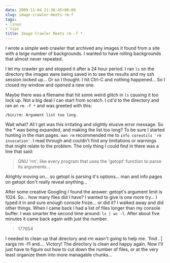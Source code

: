 ```yaml
---
date: 2009-11-04 21:36:45+00:00
slug: image-crawler-meets-rm-f
tags:
- linux
- tips
title: Image Crawler Meets rm -f *
---
```


I wrote a simple web crawler that archived any images it found from a site with
a large number of backgrounds. I wanted to have rolling backgrounds that almost
never repeated.

I let my crawler go and stopped it after a 24 hour period. I ran `ls` on  the
directory the images were being saved in to see the results and my ssh session
locked up... Or so I thought. I hit Ctrl-C and nothing happened... So I closed
my window and opened a new one.

Maybe there was a filename that hit some weird glitch in `ls` causing it too
lock up. Not a big deal I can start from scratch. I cd'd to the directory and
ran an `rm -f *` and was greeted with this:

```
/bin/rm: Argument list too long.
```

Wait what? All I get was this irritating and slightly elusive error message. So
the * was being expanded, and making the list too long? To be sure I started
hunting in the man pages. `man rm` recommended me to `info coreutils 'rm
invocation'`. I read through and couldn't find any limitations or warnings that
might relate to the problem. The only thing I could find in there was a line
that said:

> GNU 'rm', like every program that uses the 'getopt' function to parse its
> arguments...

Alrighty moving on... so getopt is parsing it's options... man and info pages
on getopt don't really reveal anything...

After some creative Googling I found the answer: getopt's argument limit is
1024. So... how many files did I have? I wanted to give ls one more try... I
typed it in and sure enough console froze... or did it? I walked away and
did other things. When I came back I had a list of files longer than my
console buffer. I was smarter the second time around: `ls | wc -l`. After
about five minutes it came back again with just the number.

> 177654

I needed to clean up that directory and rm wasn't going to help me. `find . |
xargs rm -f1 and.... Victory! The directory is clean and happy again. Now I'll
just have to figure out how to cut down the number of files, or at the very
least organize them into more managable chunks...
